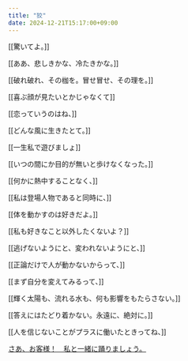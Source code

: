 ```yaml
---
title: "狡"
date: 2024-12-21T15:17:00+09:00
---
```

[[驚いてよ。]]


[[ああ、悲しきかな、冷たきかな。]]


[[破れ破れ、その枷を。冒せ冒せ、その理を。]]


[[喜ぶ顔が見たいとかじゃなくて]]


[[恋っていうのはね、]]


[[どんな風に生きたとて。]]


[[一生私で遊びましょ]]


[[いつの間にか目的が無いと歩けなくなった。]]


[[何かに熱中することなく、]]


[[私は登場人物であると同時に、]]


[[体を動かすのは好きだよ。]]


[[私も好きなこと以外したくないよ？]]


[[逃げないようにと、変われないようにと、]]


[[正論だけで人が動かないからって、]]


[[まず自分を変えてみるって、]]


[[輝く太陽も、流れる水も、何も影響をもたらさない。]]


[[答えにはたどり着かない。永遠に、絶対に。]]


[[人を信じないことがプラスに働いたときってね、]]



[さあ、お客様！　私と一緒に踊りましょう。](../さあ、お客様！　私と一緒に踊りましょう。.md)
